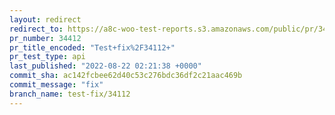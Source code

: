 ```yaml
---
layout: redirect
redirect_to: https://a8c-woo-test-reports.s3.amazonaws.com/public/pr/34412/api/index.html
pr_number: 34412
pr_title_encoded: "Test+fix%2F34112+"
pr_test_type: api
last_published: "2022-08-22 02:21:38 +0000"
commit_sha: ac142fcbee62d40c53c276bdc36df2c21aac469b
commit_message: "fix"
branch_name: test-fix/34112
---
```

